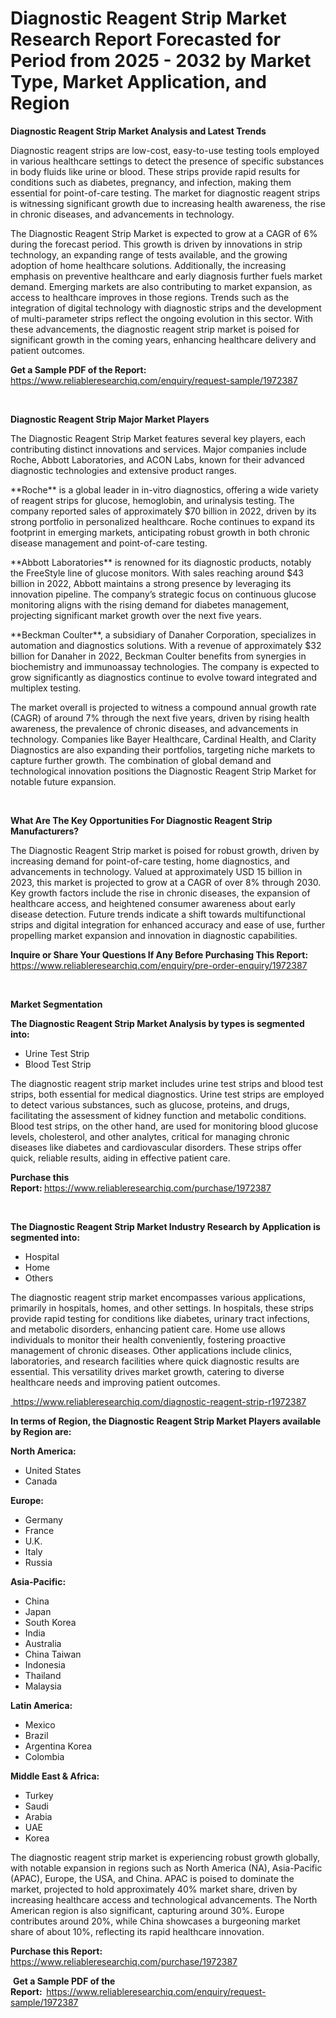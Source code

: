 <p><h1>Diagnostic Reagent Strip Market Research Report Forecasted for Period from 2025 -  2032 by Market Type, Market Application, and Region</h1></p><p><strong>Diagnostic Reagent Strip Market Analysis and Latest Trends</strong></p>
<p><p>Diagnostic reagent strips are low-cost, easy-to-use testing tools employed in various healthcare settings to detect the presence of specific substances in body fluids like urine or blood. These strips provide rapid results for conditions such as diabetes, pregnancy, and infection, making them essential for point-of-care testing. The market for diagnostic reagent strips is witnessing significant growth due to increasing health awareness, the rise in chronic diseases, and advancements in technology.</p><p>The Diagnostic Reagent Strip Market is expected to grow at a CAGR of 6% during the forecast period. This growth is driven by innovations in strip technology, an expanding range of tests available, and the growing adoption of home healthcare solutions. Additionally, the increasing emphasis on preventive healthcare and early diagnosis further fuels market demand. Emerging markets are also contributing to market expansion, as access to healthcare improves in those regions. Trends such as the integration of digital technology with diagnostic strips and the development of multi-parameter strips reflect the ongoing evolution in this sector. With these advancements, the diagnostic reagent strip market is poised for significant growth in the coming years, enhancing healthcare delivery and patient outcomes.</p></p>
<p><strong>Get a Sample PDF of the Report:&nbsp;</strong> <a href="https://www.reliableresearchiq.com/enquiry/request-sample/1972387?utm_campaign=3072&utm_medium=2&utm_source=Github&utm_content=ia&utm_term=16042025&utm_id=diagnostic-reagent-strip">https://www.reliableresearchiq.com/enquiry/request-sample/1972387</a></p>
<p>&nbsp;</p>
<p><strong>Diagnostic Reagent Strip Major Market Players</strong></p>
<p><p>The Diagnostic Reagent Strip Market features several key players, each contributing distinct innovations and services. Major companies include Roche, Abbott Laboratories, and ACON Labs, known for their advanced diagnostic technologies and extensive product ranges.</p><p>**Roche** is a global leader in in-vitro diagnostics, offering a wide variety of reagent strips for glucose, hemoglobin, and urinalysis testing. The company reported sales of approximately $70 billion in 2022, driven by its strong portfolio in personalized healthcare. Roche continues to expand its footprint in emerging markets, anticipating robust growth in both chronic disease management and point-of-care testing.</p><p>**Abbott Laboratories** is renowned for its diagnostic products, notably the FreeStyle line of glucose monitors. With sales reaching around $43 billion in 2022, Abbott maintains a strong presence by leveraging its innovation pipeline. The company’s strategic focus on continuous glucose monitoring aligns with the rising demand for diabetes management, projecting significant market growth over the next five years.</p><p>**Beckman Coulter**, a subsidiary of Danaher Corporation, specializes in automation and diagnostics solutions. With a revenue of approximately $32 billion for Danaher in 2022, Beckman Coulter benefits from synergies in biochemistry and immunoassay technologies. The company is expected to grow significantly as diagnostics continue to evolve toward integrated and multiplex testing.</p><p>The market overall is projected to witness a compound annual growth rate (CAGR) of around 7% through the next five years, driven by rising health awareness, the prevalence of chronic diseases, and advancements in technology. Companies like Bayer Healthcare, Cardinal Health, and Clarity Diagnostics are also expanding their portfolios, targeting niche markets to capture further growth. The combination of global demand and technological innovation positions the Diagnostic Reagent Strip Market for notable future expansion.</p></p>
<p>&nbsp;</p>
<p><strong>What Are The Key Opportunities For Diagnostic Reagent Strip Manufacturers?</strong></p>
<p><p>The Diagnostic Reagent Strip market is poised for robust growth, driven by increasing demand for point-of-care testing, home diagnostics, and advancements in technology. Valued at approximately USD 15 billion in 2023, this market is projected to grow at a CAGR of over 8% through 2030. Key growth factors include the rise in chronic diseases, the expansion of healthcare access, and heightened consumer awareness about early disease detection. Future trends indicate a shift towards multifunctional strips and digital integration for enhanced accuracy and ease of use, further propelling market expansion and innovation in diagnostic capabilities.</p></p>
<p><strong>Inquire or Share Your Questions If Any Before Purchasing This Report:</strong> <a href="https://www.reliableresearchiq.com/enquiry/pre-order-enquiry/1972387?utm_campaign=3072&utm_medium=2&utm_source=Github&utm_content=ia&utm_term=16042025&utm_id=diagnostic-reagent-strip">https://www.reliableresearchiq.com/enquiry/pre-order-enquiry/1972387</a></p>
<p>&nbsp;</p>
<p><strong>Market Segmentation</strong></p>
<p><strong>The Diagnostic Reagent Strip Market Analysis by types is segmented into:</strong></p>
<p><ul><li>Urine Test Strip</li><li>Blood Test Strip</li></ul></p>
<p><p>The diagnostic reagent strip market includes urine test strips and blood test strips, both essential for medical diagnostics. Urine test strips are employed to detect various substances, such as glucose, proteins, and drugs, facilitating the assessment of kidney function and metabolic conditions. Blood test strips, on the other hand, are used for monitoring blood glucose levels, cholesterol, and other analytes, critical for managing chronic diseases like diabetes and cardiovascular disorders. These strips offer quick, reliable results, aiding in effective patient care.</p></p>
<p><strong>Purchase this Report:&nbsp;</strong><a href="https://www.reliableresearchiq.com/purchase/1972387?utm_campaign=3072&utm_medium=2&utm_source=Github&utm_content=ia&utm_term=16042025&utm_id=diagnostic-reagent-strip">https://www.reliableresearchiq.com/purchase/1972387</a></p>
<p>&nbsp;</p>
<p><strong>The Diagnostic Reagent Strip Market Industry Research by Application is segmented into:</strong></p>
<p><ul><li>Hospital</li><li>Home</li><li>Others</li></ul></p>
<p><p>The diagnostic reagent strip market encompasses various applications, primarily in hospitals, homes, and other settings. In hospitals, these strips provide rapid testing for conditions like diabetes, urinary tract infections, and metabolic disorders, enhancing patient care. Home use allows individuals to monitor their health conveniently, fostering proactive management of chronic diseases. Other applications include clinics, laboratories, and research facilities where quick diagnostic results are essential. This versatility drives market growth, catering to diverse healthcare needs and improving patient outcomes.</p></p>
<p><a href="https://www.reliableresearchiq.com/diagnostic-reagent-strip-r1972387?utm_campaign=3072&utm_medium=2&utm_source=Github&utm_content=ia&utm_term=16042025&utm_id=diagnostic-reagent-strip">&nbsp;https://www.reliableresearchiq.com/diagnostic-reagent-strip-r1972387</a></p>
<p><strong>In terms of Region, the Diagnostic Reagent Strip Market Players available by Region are:</strong></p>
<p>
    <p> <strong> North America: </strong>
        <ul>
            <li>United States</li>
            <li>Canada</li>
        </ul>
        </p> 
    <p> <strong> Europe: </strong>
        <ul>
            <li>Germany</li>
            <li>France</li>
            <li>U.K.</li>
            <li>Italy</li>
            <li>Russia</li>
        </ul>
        </p> 
    <p> <strong> Asia-Pacific: </strong>
        <ul>
            <li>China</li>
            <li>Japan</li>
            <li>South Korea</li>
            <li>India</li>
            <li>Australia</li>
            <li>China Taiwan</li>
            <li>Indonesia</li>
            <li>Thailand</li>
            <li>Malaysia</li>
        </ul>
        </p> 
    <p> <strong> Latin America: </strong>
        <ul>
            <li>Mexico</li>
            <li>Brazil</li>
            <li>Argentina Korea</li>
            <li>Colombia</li>
        </ul>
        </p> 
    <p> <strong> Middle East & Africa: </strong>
        <ul>
            <li>Turkey</li>
            <li>Saudi</li>
            <li>Arabia</li>
            <li>UAE</li>
            <li>Korea</li>
        </ul>
    </p>
    </p>
<p><p>The diagnostic reagent strip market is experiencing robust growth globally, with notable expansion in regions such as North America (NA), Asia-Pacific (APAC), Europe, the USA, and China. APAC is poised to dominate the market, projected to hold approximately 40% market share, driven by increasing healthcare access and technological advancements. The North American region is also significant, capturing around 30%. Europe contributes around 20%, while China showcases a burgeoning market share of about 10%, reflecting its rapid healthcare innovation.</p></p>
<p><strong>Purchase this Report: </strong><a href="https://www.reliableresearchiq.com/purchase/1972387?utm_campaign=3072&utm_medium=2&utm_source=Github&utm_content=ia&utm_term=16042025&utm_id=diagnostic-reagent-strip">https://www.reliableresearchiq.com/purchase/1972387</a></p>
<p>&nbsp;<strong>Get a Sample PDF of the Report:&nbsp;&nbsp;</strong><a href="https://www.reliableresearchiq.com/enquiry/request-sample/1972387?utm_campaign=3072&utm_medium=2&utm_source=Github&utm_content=ia&utm_term=16042025&utm_id=diagnostic-reagent-strip">https://www.reliableresearchiq.com/enquiry/request-sample/1972387</a></p>
<p><strong></strong></p>
<p><p></p><p></p><p></p></p>